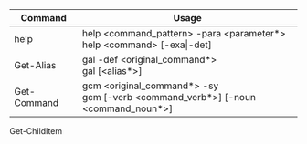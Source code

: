 Command | Usage
--- | ---
help | help \<command_pattern> -para \<parameter*> <br/> help \<command> [-exa\|-det]
Get-Alias | gal -def \<original_command*> <br/> gal [\<alias*>]
Get-Command | gcm \<original_command*> -sy <br/> gcm [-verb \<command_verb*>] [-noun \<command_noun*>]
Get-ChildItem
